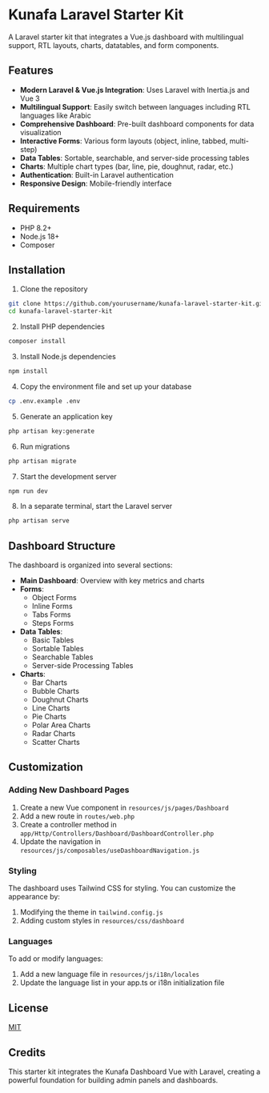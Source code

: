 # Kunafa Laravel Starter Kit

A Laravel starter kit that integrates a Vue.js dashboard with multilingual support, RTL layouts, charts, datatables, and form components.

## Features

- **Modern Laravel & Vue.js Integration**: Uses Laravel with Inertia.js and Vue 3
- **Multilingual Support**: Easily switch between languages including RTL languages like Arabic
- **Comprehensive Dashboard**: Pre-built dashboard components for data visualization
- **Interactive Forms**: Various form layouts (object, inline, tabbed, multi-step)
- **Data Tables**: Sortable, searchable, and server-side processing tables
- **Charts**: Multiple chart types (bar, line, pie, doughnut, radar, etc.)
- **Authentication**: Built-in Laravel authentication
- **Responsive Design**: Mobile-friendly interface

## Requirements

- PHP 8.2+
- Node.js 18+
- Composer

## Installation

1. Clone the repository
```bash
git clone https://github.com/yourusername/kunafa-laravel-starter-kit.git
cd kunafa-laravel-starter-kit
```

2. Install PHP dependencies
```bash
composer install
```

3. Install Node.js dependencies
```bash
npm install
```

4. Copy the environment file and set up your database
```bash
cp .env.example .env
```

5. Generate an application key
```bash
php artisan key:generate
```

6. Run migrations
```bash
php artisan migrate
```

7. Start the development server
```bash
npm run dev
```

8. In a separate terminal, start the Laravel server
```bash
php artisan serve
```

## Dashboard Structure

The dashboard is organized into several sections:

- **Main Dashboard**: Overview with key metrics and charts
- **Forms**:
  - Object Forms
  - Inline Forms
  - Tabs Forms
  - Steps Forms
- **Data Tables**:
  - Basic Tables
  - Sortable Tables
  - Searchable Tables
  - Server-side Processing Tables
- **Charts**:
  - Bar Charts
  - Bubble Charts
  - Doughnut Charts
  - Line Charts
  - Pie Charts
  - Polar Area Charts
  - Radar Charts
  - Scatter Charts

## Customization

### Adding New Dashboard Pages

1. Create a new Vue component in `resources/js/pages/Dashboard`
2. Add a new route in `routes/web.php`
3. Create a controller method in `app/Http/Controllers/Dashboard/DashboardController.php`
4. Update the navigation in `resources/js/composables/useDashboardNavigation.js`

### Styling

The dashboard uses Tailwind CSS for styling. You can customize the appearance by:

1. Modifying the theme in `tailwind.config.js`
2. Adding custom styles in `resources/css/dashboard`

### Languages

To add or modify languages:

1. Add a new language file in `resources/js/i18n/locales`
2. Update the language list in your app.ts or i18n initialization file

## License

[MIT](LICENSE)

## Credits

This starter kit integrates the Kunafa Dashboard Vue with Laravel, creating a powerful foundation for building admin panels and dashboards.
